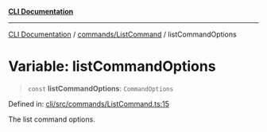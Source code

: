 [**CLI Documentation**](../../../README.md)

***

[CLI Documentation](../../../README.md) / [commands/ListCommand](../README.md) / listCommandOptions

# Variable: listCommandOptions

> `const` **listCommandOptions**: `CommandOptions`

Defined in: [cli/src/commands/ListCommand.ts:15](https://github.com/stonemjs/cli/blob/a8ddb59abbd77ddb2870c689c0c7e80297d24c5a/src/commands/ListCommand.ts#L15)

The list command options.
